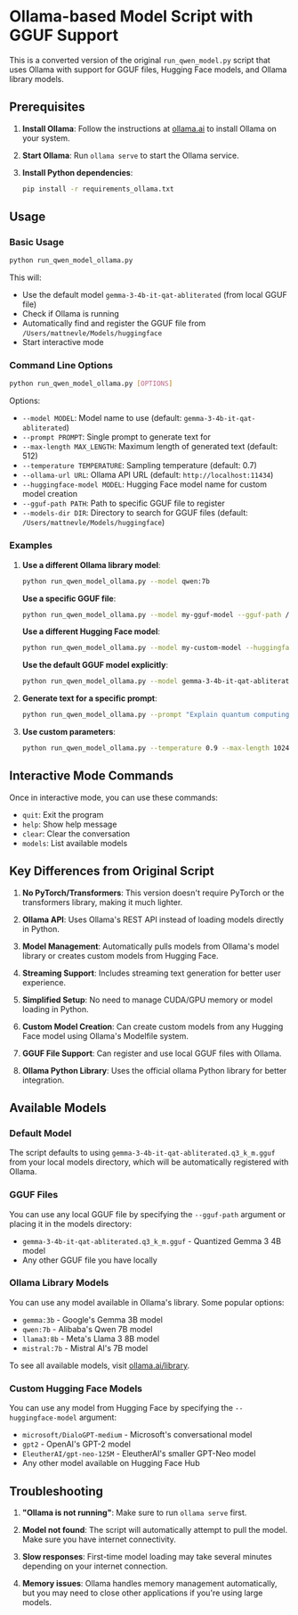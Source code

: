 # Ollama-based Model Script with GGUF Support

This is a converted version of the original `run_qwen_model.py` script that uses Ollama with support for GGUF files, Hugging Face models, and Ollama library models.

## Prerequisites

1. **Install Ollama**: Follow the instructions at [ollama.ai](https://ollama.ai) to install Ollama on your system.

2. **Start Ollama**: Run `ollama serve` to start the Ollama service.

3. **Install Python dependencies**:
   ```bash
   pip install -r requirements_ollama.txt
   ```

## Usage

### Basic Usage
```bash
python run_qwen_model_ollama.py
```

This will:
- Use the default model `gemma-3-4b-it-qat-abliterated` (from local GGUF file)
- Check if Ollama is running
- Automatically find and register the GGUF file from `/Users/mattnevle/Models/huggingface`
- Start interactive mode

### Command Line Options

```bash
python run_qwen_model_ollama.py [OPTIONS]
```

Options:
- `--model MODEL`: Model name to use (default: `gemma-3-4b-it-qat-abliterated`)
- `--prompt PROMPT`: Single prompt to generate text for
- `--max-length MAX_LENGTH`: Maximum length of generated text (default: 512)
- `--temperature TEMPERATURE`: Sampling temperature (default: 0.7)
- `--ollama-url URL`: Ollama API URL (default: `http://localhost:11434`)
- `--huggingface-model MODEL`: Hugging Face model name for custom model creation
- `--gguf-path PATH`: Path to specific GGUF file to register
- `--models-dir DIR`: Directory to search for GGUF files (default: `/Users/mattnevle/Models/huggingface`)

### Examples

1. **Use a different Ollama library model**:
   ```bash
   python run_qwen_model_ollama.py --model qwen:7b
   ```
   
   **Use a specific GGUF file**:
   ```bash
   python run_qwen_model_ollama.py --model my-gguf-model --gguf-path /path/to/your/model.gguf
   ```
   
   **Use a different Hugging Face model**:
   ```bash
   python run_qwen_model_ollama.py --model my-custom-model --huggingface-model microsoft/DialoGPT-medium
   ```
   
   **Use the default GGUF model explicitly**:
   ```bash
   python run_qwen_model_ollama.py --model gemma-3-4b-it-qat-abliterated
   ```

2. **Generate text for a specific prompt**:
   ```bash
   python run_qwen_model_ollama.py --prompt "Explain quantum computing in simple terms"
   ```

3. **Use custom parameters**:
   ```bash
   python run_qwen_model_ollama.py --temperature 0.9 --max-length 1024
   ```

## Interactive Mode Commands

Once in interactive mode, you can use these commands:
- `quit`: Exit the program
- `help`: Show help message
- `clear`: Clear the conversation
- `models`: List available models

## Key Differences from Original Script

1. **No PyTorch/Transformers**: This version doesn't require PyTorch or the transformers library, making it much lighter.

2. **Ollama API**: Uses Ollama's REST API instead of loading models directly in Python.

3. **Model Management**: Automatically pulls models from Ollama's model library or creates custom models from Hugging Face.

4. **Streaming Support**: Includes streaming text generation for better user experience.

5. **Simplified Setup**: No need to manage CUDA/GPU memory or model loading in Python.

6. **Custom Model Creation**: Can create custom models from any Hugging Face model using Ollama's Modelfile system.
7. **GGUF File Support**: Can register and use local GGUF files with Ollama.
8. **Ollama Python Library**: Uses the official ollama Python library for better integration.

## Available Models

### Default Model
The script defaults to using `gemma-3-4b-it-qat-abliterated.q3_k_m.gguf` from your local models directory, which will be automatically registered with Ollama.

### GGUF Files
You can use any local GGUF file by specifying the `--gguf-path` argument or placing it in the models directory:
- `gemma-3-4b-it-qat-abliterated.q3_k_m.gguf` - Quantized Gemma 3 4B model
- Any other GGUF file you have locally

### Ollama Library Models
You can use any model available in Ollama's library. Some popular options:
- `gemma:3b` - Google's Gemma 3B model
- `qwen:7b` - Alibaba's Qwen 7B model
- `llama3:8b` - Meta's Llama 3 8B model
- `mistral:7b` - Mistral AI's 7B model

To see all available models, visit [ollama.ai/library](https://ollama.ai/library).

### Custom Hugging Face Models
You can use any model from Hugging Face by specifying the `--huggingface-model` argument:
- `microsoft/DialoGPT-medium` - Microsoft's conversational model
- `gpt2` - OpenAI's GPT-2 model
- `EleutherAI/gpt-neo-125M` - EleutherAI's smaller GPT-Neo model
- Any other model available on Hugging Face Hub

## Troubleshooting

1. **"Ollama is not running"**: Make sure to run `ollama serve` first.

2. **Model not found**: The script will automatically attempt to pull the model. Make sure you have internet connectivity.

3. **Slow responses**: First-time model loading may take several minutes depending on your internet connection.

4. **Memory issues**: Ollama handles memory management automatically, but you may need to close other applications if you're using large models. 